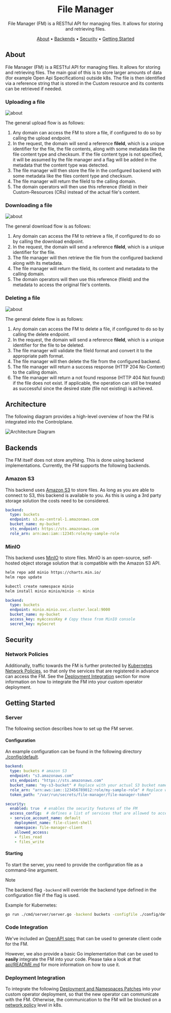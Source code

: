 <!--
Copyright 2025 Deutsche Telekom IT GmbH

SPDX-License-Identifier: Apache-2.0
-->

<p align="center">
  <h1 align="center">File Manager</h1>
</p>

<p align="center">
  File Manager (FM) is a RESTful API for managing files. It allows for storing and retrieving files.
</p>

<p align="center">
  <a href="#about">About</a> •
  <a href="#backends">Backends</a> •
  <a href="#security">Security</a> •
  <a href="#getting-started">Getting Started</a>
</p>

## About

File Manager (FM) is a RESTful API for managing files. It allows for storing and retrieving files.
The main goal of this is to store larger amounts of data (for example Open Api Specifications) outside k8s. The file is then identified via a reference string that is stored in the Custom resource and its contents can be retrieved if needed.

### Uploading a file
![about](docs/upload.drawio.svg)

The general upload flow is as follows:
1. Any domain can access the FM to store a file, if configured to do so by calling the upload endpoint.
2. In the request, the domain will send a reference **fileId**, which is a unique identifier for the file, the file contents, along with some metadata like the file content type and checksum. If the file content type is not specified, it will be assumed by the file manager and a flag will be added in the metadata that the content type was detected.
3. The file manager will then store the file in the configured backend with some metadata like the files content type and checksum.
4. The file manager will return the fileId to the calling domain.
5. The domain operators will then use this reference (fileId) in their Custom-Resources (CRs) instead of the actual file's content.

### Downloading a file
![about](docs/download.drawio.svg)

The general download flow is as follows:
1. Any domain can access the FM to retrieve a file, if configured to do so by calling the download endpoint.
2. In the request, the domain will send a reference **fileId**, which is a unique identifier for the file.
3. The file manager will then retrieve the file from the configured backend along with its metadata.
4. The file manager will return the fileId, its content and metadata to the calling domain.
5. The domain operators will then use this reference (fileId) and the metadata to access the original file's contents.

### Deleting a file
![about](docs/delete.drawio.svg)

The general delete flow is as follows:
1. Any domain can access the FM to delete a file, if configured to do so by calling the delete endpoint.
2. In the request, the domain will send a reference **fileId**, which is a unique identifier for the file to be deleted.
3. The file manager will validate the fileId format and convert it to the appropriate path format.
4. The file manager will then delete the file from the configured backend.
5. The file manager will return a success response (HTTP 204 No Content) to the calling domain.
6. The file manager will return a not found response (HTTP 404 Not found) if the file does not exist. If applicable, the operation can still be treated as successful since the desired state (file not existing) is achieved.

## Architecture

The following diagram provides a high-level overview of how the FM is integrated into the Controlplane.

![Architecture Diagram](docs/overview.drawio.svg)

## Backends

The FM itself does not store anything. This is done using backend implementations.
Currently, the FM supports the following backends.

### Amazon S3

This backend uses [Amazon S3](https://aws.amazon.com/s3/) to store files. As long as you are able to connect to S3, this backend is available to you.
As this is using a 3rd party storage solution the costs need to be considered.

```yaml
backend:
  type: buckets
  endpoint: s3.eu-central-1.amazonaws.com
  bucket_name: my-bucket
  sts_endpoint: https://sts.amazonaws.com
  role_arn: arn:aws:iam::12345:role/my-sample-role
```

### MinIO

This backend uses [MinIO](https://min.io/) to store files. MinIO is an open-source, self-hosted object storage solution that is compatible with the Amazon S3 API.

```bash
helm repo add minio https://charts.min.io/
helm repo update

kubectl create namespace minio
helm install minio minio/minio -n minio 
```

```yaml
backend:
  type: buckets
  endpoint: minio.minio.svc.cluster.local:9000
  bucket_name: my-bucket
  access_key: myAccessKey # Copy these from MinIO console
  secret_key: mySecret
```


## Security

### Network Policies

Additionally, traffic towards the FM is further protected by [Kubernetes Network Policies](https://kubernetes.io/docs/concepts/services-networking/network-policies/),
so that only the services that are registered in advance can access the FM.
See the [Deployment Integration](#deployment-integration) section for more information on how to integrate the FM into your custom operator deployment.

## Getting Started

### Server

The following section describes how to set up the FM server.

#### Configuration
An example configuration can be found in the following directory [./config/default](./config/default).

```yaml
backend:
  type: buckets # amazon S3
  endpoint: "s3.amazonaws.com" 
  sts_endpoint: "https://sts.amazonaws.com"
  bucket_name: "my-s3-bucket" # Replace with your actual S3 bucket name
  role_arn: "arn:aws:iam::123456789012:role/my-sample-role" # Replace with your actual IAM role ARN
  token_path: "/var/run/secrets/file-manager/file-manager-token"

security:
  enabled: true  # enables the security features of the FM
  access_config:  # defines a list of services that are allowed to access the FM
  - service_account_name: default
    deployment_name: file-client-shell
    namespace: file-manager-client
    allowed_access: 
    - files_read
    - files_write
```

#### Starting
To start the server, you need to provide the configuration file as a command-line argument.

> [!NOTE]
> The backend flag `-backend` will override the backend type defined in the configuration file if the flag is used.

Example for Kubernetes:

```bash
go run ./cmd/server/server.go -backend buckets -configfile ./config/default/config.yaml
```

### Code Integration
We've included an [OpenAPI spec](./api/openapi.yaml) that can be used to generate client code for the FM.

However, we also provide a basic Go implementation that can be used to **easily** integrate the FM into your code.
Please take a look at that [api/README.md](./api/README.md) for more information on how to use it.


### Deployment Integration
To integrate the following [Deployment and Namespaces Patches](./config/patches) into your custom operator deployment, so that the new operator can communicate with the FM.
Otherwise, the communication to the FM will be blocked on a [network policy](https://kubernetes.io/docs/concepts/services-networking/network-policies/) level in k8s. 

